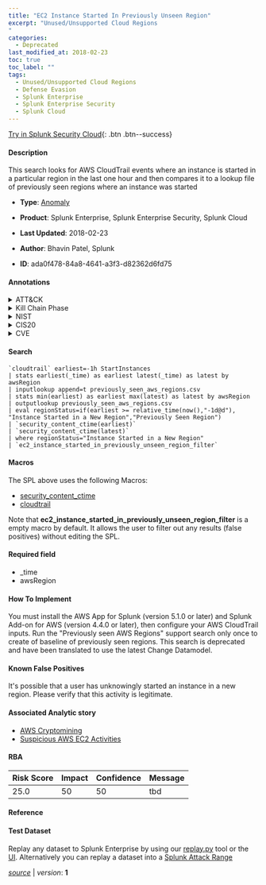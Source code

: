 ```yaml
---
title: "EC2 Instance Started In Previously Unseen Region"
excerpt: "Unused/Unsupported Cloud Regions
"
categories:
  - Deprecated
last_modified_at: 2018-02-23
toc: true
toc_label: ""
tags:
  - Unused/Unsupported Cloud Regions
  - Defense Evasion
  - Splunk Enterprise
  - Splunk Enterprise Security
  - Splunk Cloud
---
```




[Try in Splunk Security Cloud](https://www.splunk.com/en_splunk_app_enrichmentus/cyber-security.html){: .btn .btn--success}

#### Description

This search looks for AWS CloudTrail events where an instance is started in a particular region in the last one hour and then compares it to a lookup file of previously seen regions where an instance was started

- **Type**: [Anomaly](https://github.com/splunk/security_content/wiki/Detection-Analytic-Types)
- **Product**: Splunk Enterprise, Splunk Enterprise Security, Splunk Cloud

- **Last Updated**: 2018-02-23
- **Author**: Bhavin Patel, Splunk
- **ID**: ada0f478-84a8-4641-a3f3-d82362d6fd75


#### Annotations

<details>
  <summary>ATT&CK</summary>

<div markdown="1">


| ID             | Technique        |  Tactic             |
| -------------- | ---------------- |-------------------- |
| [T1535](https://attack.mitre.org/techniques/T1535/) | Unused/Unsupported Cloud Regions | Defense Evasion |

</div>
</details>


<details>
  <summary>Kill Chain Phase</summary>

<div markdown="1">

* Actions on Objectives


</div>
</details>


<details>
  <summary>NIST</summary>

<div markdown="1">

* DE.DP
* DE.AE



</div>
</details>

<details>
  <summary>CIS20</summary>

<div markdown="1">

* CIS 12



</div>
</details>

<details>
  <summary>CVE</summary>

<div markdown="1">


</div>
</details>

#### Search

```
`cloudtrail` earliest=-1h StartInstances 
| stats earliest(_time) as earliest latest(_time) as latest by awsRegion 
| inputlookup append=t previously_seen_aws_regions.csv 
| stats min(earliest) as earliest max(latest) as latest by awsRegion 
| outputlookup previously_seen_aws_regions.csv 
| eval regionStatus=if(earliest >= relative_time(now(),"-1d@d"), "Instance Started in a New Region","Previously Seen Region") 
| `security_content_ctime(earliest)` 
| `security_content_ctime(latest)` 
| where regionStatus="Instance Started in a New Region" 
| `ec2_instance_started_in_previously_unseen_region_filter`
```

#### Macros
The SPL above uses the following Macros:
* [security_content_ctime](https://github.com/splunk/security_content/blob/develop/macros/security_content_ctime.yml)
* [cloudtrail](https://github.com/splunk/security_content/blob/develop/macros/cloudtrail.yml)

Note that **ec2_instance_started_in_previously_unseen_region_filter** is a empty macro by default. It allows the user to filter out any results (false positives) without editing the SPL.

#### Required field
* _time
* awsRegion


#### How To Implement
You must install the AWS App for Splunk (version 5.1.0 or later) and Splunk Add-on for AWS (version 4.4.0 or later), then configure your AWS CloudTrail inputs. Run the "Previously seen AWS Regions" support search only once to create of baseline of previously seen regions.  This search is deprecated and have been translated to use the latest Change Datamodel.

#### Known False Positives
It's possible that a user has unknowingly started an instance in a new region. Please verify that this activity is legitimate.

#### Associated Analytic story
* [AWS Cryptomining](/stories/aws_cryptomining)
* [Suspicious AWS EC2 Activities](/stories/suspicious_aws_ec2_activities)




#### RBA

| Risk Score  | Impact      | Confidence   | Message      |
| ----------- | ----------- |--------------|--------------|
| 25.0 | 50 | 50 | tbd |


#### Reference


#### Test Dataset
Replay any dataset to Splunk Enterprise by using our [replay.py](https://github.com/splunk/attack_data#using-replaypy) tool or the [UI](https://github.com/splunk/attack_data#using-ui).
Alternatively you can replay a dataset into a [Splunk Attack Range](https://github.com/splunk/attack_range#replay-dumps-into-attack-range-splunk-server)



[*source*](https://github.com/splunk/security_content/tree/develop/detections/deprecated/ec2_instance_started_in_previously_unseen_region.yml) \| *version*: **1**